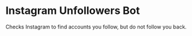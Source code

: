 # Instagram Unfollowers Bot
 Checks Instagram to find accounts you follow, but do not follow you back.
